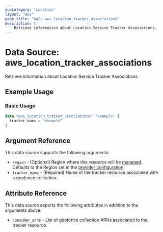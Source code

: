 ```yaml
---
subcategory: "Location"
layout: "aws"
page_title: "AWS: aws_location_tracker_associations"
description: |-
    Retrieve information about Location Service Tracker Associations.
---
```


# Data Source: aws_location_tracker_associations

Retrieve information about Location Service Tracker Associations.

## Example Usage

### Basic Usage

```terraform
data "aws_location_tracker_associations" "example" {
  tracker_name = "example"
}
```

## Argument Reference

This data source supports the following arguments:

* `region` - (Optional) Region where this resource will be [managed](https://docs.aws.amazon.com/general/latest/gr/rande.html#regional-endpoints). Defaults to the Region set in the [provider configuration](https://registry.terraform.io/providers/hashicorp/aws/latest/docs#aws-configuration-reference).
* `tracker_name` - (Required) Name of the tracker resource associated with a geofence collection.

## Attribute Reference

This data source exports the following attributes in addition to the arguments above:

* `consumer_arns` - List of geofence collection ARNs associated to the tracker resource.
